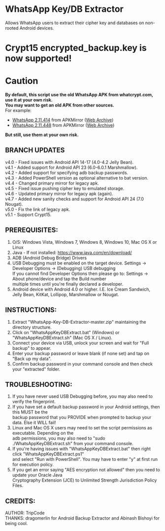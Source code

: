 # WhatsApp Key/DB Extractor
Allows WhatsApp users to extract their cipher key and databases on non-rooted Android devices.  

# Crypt15 encrypted_backup.key is now supported!

# Caution
**By default, this script use the old WhatsApp APK from whatcrypt.com, use it at your own risk.**  
**You may want to get an old APK from other sources.**  
For example:
* [WhatsApp 2.11.414](https://www.apkmirror.com/apk/whatsapp-inc/whatsapp/whatsapp-2-11-414-3-release/) from APKMirror ([Web Archive](https://web.archive.org/web/20160420004825/http://www.apkmirror.com/wp-content/uploads/uploaded/543d316f321fb/com.whatsapp-2.11.414-450123-minAPI7.apk))
* [WhatsApp 2.11.448](https://www.apkmirror.com/apk/whatsapp-inc/whatsapp/whatsapp-2-11-448-3-release/) from APKMirror ([Web Archive](https://web.archive.org/web/20160418152728/http://www.apkmirror.com/wp-content/uploads/uploaded/546af76d8db6c/com.whatsapp-2.11.448-450166-minAPI7.apk))

**But still, use them at your own risk.**

## BRANCH UPDATES
v4.0 - Fixed issues with Android API 14-17 (4.0-4.2 Jelly Bean).  
v4.1 - Added support for Android API 23 (6.0-6.0.1 Marshmallow).  
v4.2 - Added support for specifying adb backup passwords.  
v4.3 - Added PowerShell version as optional alternative to bat version.  
v4.4 - Changed primary mirror for legacy apk.  
v4.5 - Fixed issue pushing cipher key to emulated storage.  
v4.6 - Updated primary mirror for legacy apk (again).  
v4.7 - Added new sanity checks and support for Android API 24 (7.0 Nougat).  
v5.0 - Fix the link of legacy apk.  
v5.1 - Support Crypt15.


## PREREQUISITES:
 1. O/S: Windows Vista, Windows 7, Windows 8, Windows 10, Mac OS X or Linux  
 2. Java - If not installed: https://www.java.com/en/download/  
 3. ADB (Android Debug Bridge) Drivers  
 4. USB Debugging must be enabled on the target device. Settings -> Developer Options -> (Debugging) USB debugging  
     If you cannot find Developer Options then please go to: Settings -> About phone/device and tap the Build number  
     multiple times until you're finally declared a developer.  
 5. Android device with Android 4.0 or higher. I.E. Ice Cream Sandwich, Jelly Bean, KitKat, Lollipop, Marshmallow or Nougat.  


## INSTRUCTIONS:
 1. Extract "WhatsApp-Key-DB-Extractor-master.zip" maintaining the directory structure.  
 2. Click on "WhatsAppKeyDBExtract.bat" (Windows) or "WhatsAppKeyDBExtract.sh" (Mac OS X / Linux).  
 3. Connect your device via USB, unlock your screen and wait for "Full backup" to appear.  
 4. Enter your backup password or leave blank (if none set) and tap on "Back up my data".  
 5. Confirm backup password in your command console and then check your "extracted" folder.  
 

## TROUBLESHOOTING:
 1. If you have never used USB Debugging before, you may also need to verify the fingerprint.  
 2. If you have set a default backup password in your Android settings, then this MUST be the  
     backup password that you PROVIDE when prompted to backup your data. Else it WILL fail!  
 3. Linux and Mac OS X users may need to set the script permissions as executable. Depending on the  
     adb permissions, you may also need to "sudo ./WhatsAppKeyDBExtract.sh" from your command console.  
 4. If you're having issues with "WhatsAppKeyDBExtract.bat" then right click "WhatsAppKeyDBExtract.ps1"  
     and select "Run with PowerShell". You may have to enter "y" at first run for execution policy.  
 5. If you get an error saying "AES encryption not allowed" then you need to update your Oracle Java  
    Cryptography Extension (JCE) to Unlimited Strength Jurisdiction Policy Files.  


## CREDITS:
 AUTHOR: TripCode  
 THANKS: dragomerlin for Android Backup Extractor and Abinash Bishoyi for being cool.  
